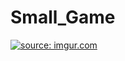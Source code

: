 # Small_Game

<a href="http://imgur.com/HpIIsLM"><img src="http://i.imgur.com/HpIIsLM.gif" title="source: imgur.com" /></a>

